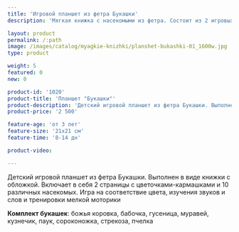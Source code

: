 ```yaml
---
title: 'Игровой планшет из фетра Букашки'
description: 'Мягкая книжка с насекомыми из фетра. Состоит из 2 игровых страниц в виде полянок с цветами-кармашками и 10 букашек. Игра на соответствие цвета'

layout: product
permalink: /:path
image: /images/catalog/myagkie-knizhki/planshet-bukashki-01_1600w.jpg
type: product

weight: 5
featured: 0
new: 0

product-id: '1020'
product-title: 'Планшет "Букашки"'
product-description: 'Детский игровой планшет из фетра Букашки. Выполнен в виде книжки с обложкой. Включает в себя 2 страницы с цветочками-кармашками и 10 различных насекомых. Игра на соответствие цвета, изучения звуков и слов и тренировки мелкой моторики<br /><br />**Комплект букашек**: божья коровка, бабочка, гусеница, муравей, кузнечик, паук, сороконожка, стрекоза, пчелка'
product-price: '2 500'

feature-age: 'от 3 лет'
feature-size: '21х21 см'
feature-time: '8-14 дн'

product-video: 

---
```

Детский игровой планшет из фетра Букашки. Выполнен в виде книжки с обложкой. Включает в себя 2 страницы с цветочками-кармашками и 10 различных насекомых. Игра на соответствие цвета, изучения звуков и слов и тренировки мелкой моторики

**Комплект букашек**: божья коровка, бабочка, гусеница, муравей, кузнечик, паук, сороконожка, стрекоза, пчелка